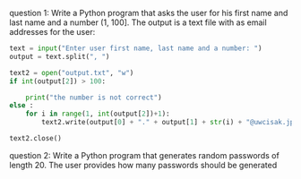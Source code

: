 question 1: Write a Python program that asks the user for his first name and last name and a number (1, 100]. The output is a text file with as email addresses for the user:

```.py
text = input("Enter user first name, last name and a number: ")
output = text.split(", ")

text2 = open("output.txt", "w")
if int(output[2]) > 100:

    print("the number is not correct")
else :
    for i in range(1, int(output[2])+1):
        text2.write(output[0] + "." + output[1] + str(i) + "@uwcisak.jp\n")

text2.close()
```

question 2: Write a Python program that generates random passwords of length 20. The user provides how many passwords should be generated

```.py 
